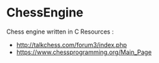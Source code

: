 # ChessEngine
Chess engine written in C
Resources : 
- http://talkchess.com/forum3/index.php
- https://www.chessprogramming.org/Main_Page
